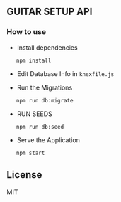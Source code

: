 ## GUITAR SETUP API

### How to use
* Install dependencies
 ```node
    npm install
```

* Edit Database Info in `knexfile.js`

* Run the Migrations
 ```node
    npm run db:migrate
```
* RUN SEEDS
 ```node
    npm run db:seed
```

* Serve the Application
 ```node
    npm start
```


## License

MIT
